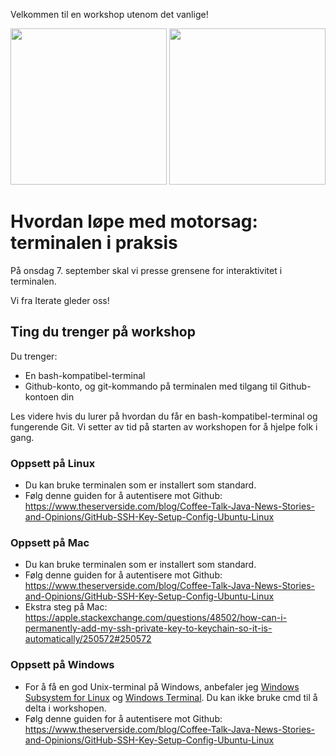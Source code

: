 Velkommen til en workshop utenom det vanlige!

<span>
<img height="250px" src="https://hybrida.no/static/img/Griff%2C%20drop%20shadow.png" />
<span height="100px" width="100px"></div>
<img height="250px" src="https://uploads-ssl.webflow.com/5ea18b09bf3bfd55814199f9/5ea18b09bf3bfda137419a00_petri_square_03.gif" />
</span>

# Hvordan løpe med motorsag: terminalen i praksis

På onsdag 7. september skal vi presse grensene for interaktivitet i terminalen.

Vi fra Iterate gleder oss!

## Ting du trenger på workshop

Du trenger:

- En bash-kompatibel-terminal
- Github-konto, og git-kommando på terminalen med tilgang til Github-kontoen din

Les videre hvis du lurer på hvordan du får en bash-kompatibel-terminal og fungerende Git.
Vi setter av tid på starten av workshopen for å hjelpe folk i gang.

### Oppsett på Linux

- Du kan bruke terminalen som er installert som standard.
- Følg denne guiden for å autentisere mot Github: https://www.theserverside.com/blog/Coffee-Talk-Java-News-Stories-and-Opinions/GitHub-SSH-Key-Setup-Config-Ubuntu-Linux

### Oppsett på Mac

- Du kan bruke terminalen som er installert som standard.
- Følg denne guiden for å autentisere mot Github: https://www.theserverside.com/blog/Coffee-Talk-Java-News-Stories-and-Opinions/GitHub-SSH-Key-Setup-Config-Ubuntu-Linux
- Ekstra steg på Mac: https://apple.stackexchange.com/questions/48502/how-can-i-permanently-add-my-ssh-private-key-to-keychain-so-it-is-automatically/250572#250572

### Oppsett på Windows

- For å få en god Unix-terminal på Windows, anbefaler jeg [Windows Subsystem for Linux][wsl] og [Windows Terminal][windows-terminal]. Du kan ikke bruke cmd til å delta i workshopen.
- Følg denne guiden for å autentisere mot Github: https://www.theserverside.com/blog/Coffee-Talk-Java-News-Stories-and-Opinions/GitHub-SSH-Key-Setup-Config-Ubuntu-Linux

[wsl]: https://docs.microsoft.com/en-us/windows/wsl/install
[windows-terminal]: https://github.com/microsoft/terminal
